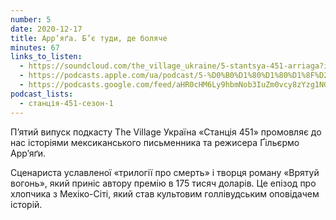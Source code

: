 ```yaml
---
number: 5
date: 2020-12-17
title: Арр’яґа. Б’є туди, де боляче
minutes: 67
links_to_listen:
  - https://soundcloud.com/the_village_ukraine/5-stantsya-451-arriaga?in=the_village_ukraine/sets/stancia-451
  - https://podcasts.apple.com/ua/podcast/5-%D0%B0%D1%80%D1%80%D1%8F%D2%91%D0%B0-%D1%81%D1%83%D0%BA%D0%B0-%D0%BB%D1%8E%D0%B1%D0%BE%D0%B2-%D0%B2%D0%B0%D0%B2%D0%B8%D0%BB%D0%BE%D0%BD-%D0%B1%D1%94-%D1%82%D1%83%D0%B4%D0%B8-%D0%B4%D0%B5-%D0%B1%D0%BE%D0%BB%D1%8F%D1%87%D0%B5/id1536807251?i=1000502695309
  - https://podcasts.google.com/feed/aHR0cHM6Ly9hbmNob3IuZm0vcy8zYzg1NGQ4Yy9wb2RjYXN0L3Jzcw/episode/MzA5M2U1MTMtNWNhYi00NTAxLTlkYzUtOTRjOTc4ZjVhYjY4?sa=X&ved=0CAUQkfYCahcKEwj4w_mCuPT6AhUAAAAAHQAAAAAQEQ
podcast_lists:
  - станція-451-сезон-1
---
```


П’ятий випуск подкасту The Village Україна «Станція 451» промовляє до нас
історіями мексиканського письменника та режисера Ґільєрмо Арр’яґи.

Сценариста уславленої «трилогії про смерть» і творця роману «Врятуй вогонь»,
який приніс автору премію в 175 тисяч доларів. Це епізод про хлопчика з
Мехіко-Сіті, який став культовим голлівудським оповідачем історій.
